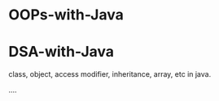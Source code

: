 # OOPs-with-Java
# DSA-with-Java
class, object, access modifier, inheritance, array, etc in java.

....
